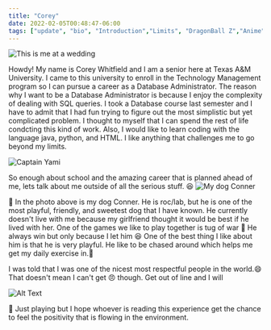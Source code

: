 ```yaml
---
title: "Corey"
date: 2022-02-05T00:48:47-06:00
tags: ["update", "bio", "Introduction","Limits", "DragonBall Z","Anime"]
---
```


![This is me at a wedding](/project2/images/you.jpg)



Howdy!
My name is Corey Whitfield and I am a senior here at Texas A&M University. I came to this university to enroll in the Technology Management program so I can pursue a career as a Database Administrator. The reason why I want to be a Database Administrator is because I enjoy the complexity of dealing with SQL queries. I took a Database course last semester and I have to admit that I had fun trying to figure out the most simplistic but yet complicated problem. I thought to myself that I can spend the rest of life condcting this kind of work. Also, I would like to learn coding with the language java, python, and HTML. I like anything that challenges me to go beyond my limits.


![Captain Yami](/project2/images/pass.jpg)


So enough about school and the amazing career that is planned ahead of me, lets talk about me outside of all the serious stuff. :laughing:
![My dog Conner](/project2/images/conner.jpg)

:dog: In the photo above is my dog Conner. He is roc/lab, but he is one of the most playful, friendly, and sweetest dog that I have known. He currently doesn't live with me because my girlfriend thought it would be best if he lived with her. One of the games we like to play together is tug of war :muscle: He always win but only because I let him :laughing: One of the best thing I like about him is that he is very playful. He like to be chased around which helps me get my daily exercise in.:running:








I was told that I was one of the nicest most respectful people in the world.:smile: That doesn't mean I can't get :angry: though. Get out of line and I will


![Alt Text](https://giffiles.alphacoders.com/242/2425.gif)


🤡 Just playing but I hope whoever is reading this experience get the chance to feel the positivity that is flowing in the environment.


